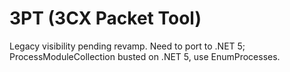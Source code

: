 # 3PT (3CX Packet Tool)
Legacy visibility pending revamp.
Need to port to .NET 5; ProcessModuleCollection busted on .NET 5, use EnumProcesses.
